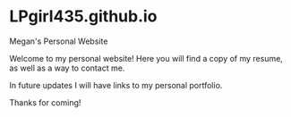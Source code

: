 # LPgirl435.github.io
Megan's Personal Website

Welcome to my personal website!  Here you will find a copy of my resume, as well as a way to contact me.

In future updates I will have links to my personal portfolio.

Thanks for coming!
